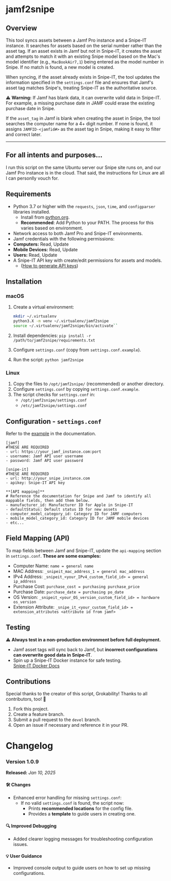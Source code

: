
# jamf2snipe

## Overview

This tool syncs assets between a Jamf Pro instance and a Snipe-IT instance. It searches for assets based on the serial number rather than the asset tag. If an asset exists in Jamf but not in Snipe-IT, it creates the asset and attempts to match it with an existing Snipe model based on the Mac's model identifier (e.g., `MacBookAir7,1`) being entered as the model number in Snipe. If no match is found, a new model is created.

When syncing, if the asset already exists in Snipe-IT, the tool updates the information specified in the `settings.conf` file and ensures that Jamf's asset tag matches Snipe's, treating Snipe-IT as the authoritative source.

⚠️ **Warning:** If Jamf has blank data, it can overwrite valid data in Snipe-IT. For example, a missing purchase date in JAMF could erase the existing purchase date in Snipe.

If the `asset_tag` in Jamf is blank when creating the asset in Snipe, the tool searches the computer name for a 4+ digit number. If none is found, it assigns `JAMFID-<jamfid#>` as the asset tag in Snipe, making it easy to filter and correct later.


---

## For all intents and purposes...
I run this script on the same Ubuntu server our Snipe site runs on, and our Jamf Pro instance is in the cloud. 
That said, the instructions for Linux are all I can personlly vouch for.

## Requirements

- Python 3.7 or higher with the `requests`, `json`, `time`, and `configparser` libraries installed.
  - Install from [python.org](https://www.python.org/).
  - **Recommended**: Add Python to your PATH. The process for this varies based on environment.
- Network access to both Jamf Pro and Snipe-IT environments.
- Jamf credentials with the following permissions:
 - **Computers:** Read, Update  
 - **Mobile Devices:** Read, Update  
 - **Users:** Read, Update  
- A Snipe-IT API key with create/edit permissions for assets and models.
	- ([How to generate API keys](https://snipe-it.readme.io/reference#generating-api-tokens))

## Installation

### macOS
1. Create a virtual environment:
   ```bash
   mkdir ~/.virtualenv
   python3.X -m venv ~/.virtualenv/jamf2snipe
   source ~/.virtualenv/jamf2snipe/bin/activate`` 

2.  Install dependencies:
    `pip install -r /path/to/jamf2snipe/requirements.txt` 
    
3.  Configure `settings.conf` (copy from `settings.conf.example`).
4.  Run the script: 
    `python jamf2snipe` 

### Linux

1.  Copy the files to `/opt/jamf2snipe/` (recommended) or another directory.
2.  Configure `settings.conf` by copying `settings.conf.example`.
3.  The script checks for `settings.conf` in:
    -   `/opt/jamf2snipe/settings.conf`
    -   `/etc/jamf2snipe/settings.conf`


## Configuration - `settings.conf`

Refer to the [example](https://github.com/grokability/jamf2snipe/blob/main/settings.conf.example) in the documentation.

```
[jamf]
#THESE ARE REQUIRED
- url: https://your_jamf_instance.com:port
- username: Jamf API user username
- password: Jamf API user password

[snipe-it]
#THESE ARE REQUIRED
- url: http://your_snipe_instance.com
- apikey: Snipe-IT API key

**[API mapping]**
# Reference the documentation for Snipe and Jamf to identify all mappable fields, then add them below.
- manufacturer_id: Manufacturer ID for Apple in Snipe-IT
- defaultStatus: Default status ID for new assets
- computer_model_category_id: Category ID for JAMF computers
- mobile_model_category_id: Category ID for JAMF mobile devices
- etc...
```

## Field Mapping (API)
To map fields between Jamf and Snipe-IT, update the `api-mapping` section in `settings.conf`.
**These are some examples:**

-   Computer Name: `name = general name`
-   MAC Address: `_snipeit_mac_address_1 = general mac_address`
-   IPv4 Address: `_snipeit_<your_IPv4_custom_field_id> = general ip_address`
-   Purchase Cost: `purchase_cost = purchasing purchase_price`
-   Purchase Date: `purchase_date = purchasing po_date`
-   OS Version: `_snipeit_<your_OS_version_custom_field_id> = hardware os_version`
-   Extension Attribute: `_snipe_it_<your_custom_field_id> = extension_attributes <attribute id from jamf>`


## Testing
⚠️ **Always test in a non-production environment before full deployment.**

-   Jamf asset tags will sync back to Jamf, but **incorrect configurations can overwrite good data in Snipe-IT**.
-   Spin up a Snipe-IT Docker instance for safe testing.  
    [Snipe-IT Docker Docs](https://snipe-it.readme.io/docs/docker)

## Contributions

Special thanks to the creator of this script, Grokability!
Thanks to all contributors, too! 🙌

1.  Fork this project.
2.  Create a feature branch.
3.  Submit a pull request to the `devel` branch.
4.  Open an issue if necessary and reference it in your PR.

# Changelog
### Version 1.0.9
**Released:** _Jan 10, 2025_
#### 🛠 Changes
-   Enhanced error handling for missing `settings.conf`:
    -   If no valid `settings.conf` is found, the script now:
        -   Prints **recommended locations** for the config file.
        -   Provides a **template** to guide users in creating one.

#### 🔍 Improved Debugging
-   Added clearer logging messages for troubleshooting configuration issues.
#### 💡 User Guidance
-   Improved console output to guide users on how to set up missing configurations.
